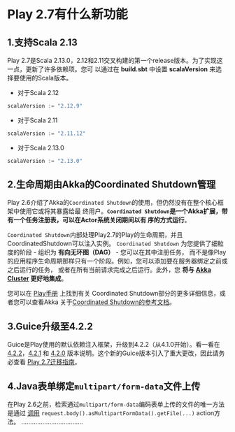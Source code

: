 Play 2.7有什么新功能
===================================================================================
## 1.支持Scala 2.13
Play 2.7是Scala 2.13.0，2.12和2.11交叉构建的第一个release版本。为了实现这一点，更新了许多依赖项。您可
以通过在 **build.sbt** 中设置 **scalaVersion** 来选择要使用的Scala版本。
+ 对于Scala 2.12
```sbt
scalaVersion := "2.12.9"
```
+ 对于Scala 2.11
```sbt
scalaVersion := "2.11.12"
```
+ 对于Scala 2.13.0
```sbt
scalaVersion := "2.13.0"
```

## 2.生命周期由Akka的Coordinated Shutdown管理
Play 2.6介绍了Akka的`Coordinated Shutdown`的使用，但仍然没有在整个核心框架中使用它或将其暴露给最
终用户。**`Coordinated Shutdown`是一个Akka扩展，带有一个任务注册表，可以在Actor系统关闭期间以有
序的方式运行**。

`Coordinated Shutdown`内部处理Play2.7的Play的生命周期，并且CoordinatedShutdown可以注入实例。
`Coordinated Shutdown` 为您提供了细粒度的阶段 - 组织为 **有向无环图（DAG）**  - 您可以在其中注册任务，
而不是像Play的应用程序生命周期那样只有一个阶段。例如，您可以添加要在服务器绑定之前或之后运行的任务，
或者在所有当前请求完成之后运行。此外，您 **将与 [Akka Cluster](https://doc.akka.io/docs/akka/2.5/common/cluster.html?_ga=2.100429790.1582056098.1568434434-1868267436.1568251405) 更好地集成**。

您可以在 [Play手册](https://www.playframework.com/documentation/2.7.x/Shutdown) 上找到有关
Coordinated Shutdown部分的更多详细信息，或者您可以查看Akka 关于[Coordinated Shutdown的参考文档](https://doc.akka.io/docs/akka/2.5/actors.html?languages=scala&_ga=2.172851299.1582056098.1568434434-1868267436.1568251405#coordinated-shutdown)。

## 3.Guice升级至4.2.2
Guice是Play使用的默认依赖注入框架，升级到4.2.2（从4.1.0开始）。看一看在 [4.2.2](https://github.com/google/guice/wiki/Guice422)，[4.2.1](https://github.com/google/guice/wiki/Guice421) 和 [4.2.0](https://github.com/google/guice/wiki/Guice42) 版本说明。这个新的Guice版本引入了重大更改，因此请务必查看 [Play 2.7迁移指南](https://www.playframework.com/documentation/2.7.x/Migration27)。

## 4.Java表单绑定`multipart/form-data`文件上传
在Play 2.6之前，检索通过`multipart/form-data`编码表单上传的文件的唯一方法是通过 [调用](https://www.playframework.com/documentation/2.7.x/JavaFileUpload#Uploading-files-in-a-form-using-multipart/form-data)
`request.body().asMultipartFormData().getFile(...)` action方法。
...................................



